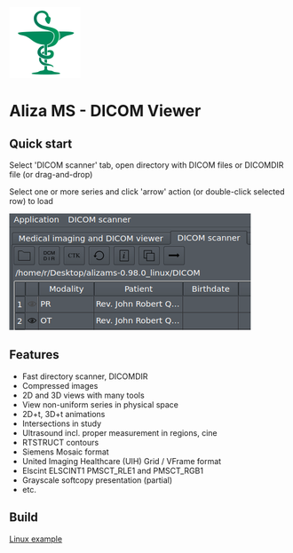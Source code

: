 ![Aliza MS](alizams/package/archive/install_menu/icons/hicolor/128x128/apps/alizams.png)

Aliza MS - DICOM Viewer
=======================

Quick start
-----------

Select 'DICOM scanner' tab, open directory with DICOM files or DICOMDIR file (or drag-and-drop)

Select one or more series and click 'arrow' action (or double-click selected row) to load


![Open](alizams/package/art/start0.png)



Features
--------
 * Fast directory scanner, DICOMDIR
 * Compressed images
 * 2D and 3D views with many tools
 * View non-uniform series in physical space
 * 2D+t, 3D+t animations
 * Intersections in study
 * Ultrasound incl. proper measurement in regions, cine
 * RTSTRUCT contours
 * Siemens Mosaic format
 * United Imaging Healthcare (UIH) Grid / VFrame format
 * Elscint ELSCINT1 PMSCT_RLE1 and PMSCT_RGB1
 * Grayscale softcopy presentation (partial)
 * etc.


Build
-----

[Linux example](https://github.com/AlizaMedicalImaging/AlizaMS/wiki)


